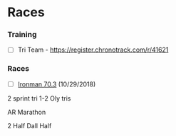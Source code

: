 # Races

### Training
- [ ] Tri Team -  https://register.chronotrack.com/r/41621

### Races
- [ ] [Ironman 70.3](http://www.ironman.com/triathlon/events/americas/ironman-70.3/waco.aspx#axzz5YRKiT8Nf) (10/29/2018)

2 sprint tri
1-2 Oly tris

AR Marathon

2 Half 
Dall Half




